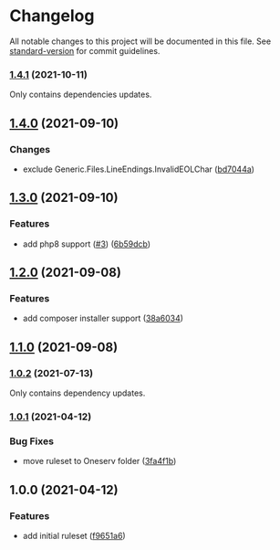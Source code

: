 # Changelog

All notable changes to this project will be documented in this file. See [standard-version](https://github.com/conventional-changelog/standard-version) for commit guidelines.

### [1.4.1](https://github.com/oneserv/phpcs-rules/compare/v1.4.0...v1.4.1) (2021-10-11)

Only contains dependencies updates.

## [1.4.0](https://github.com/oneserv/phpcs-rules/compare/v1.3.0...v1.4.0) (2021-09-10)


### Changes

* exclude Generic.Files.LineEndings.InvalidEOLChar ([bd7044a](https://github.com/oneserv/phpcs-rules/commit/bd7044a32609fb5b23bf4f161d90a9a1e5ced4f4))

## [1.3.0](https://github.com/oneserv/phpcs-rules/compare/v1.2.0...v1.3.0) (2021-09-10)


### Features

* add php8 support ([#3](https://github.com/oneserv/phpcs-rules/issues/3)) ([6b59dcb](https://github.com/oneserv/phpcs-rules/commit/6b59dcb62cd82ca38c0f9d923be6f8d668d976f7))

## [1.2.0](https://github.com/oneserv/phpcs-rules/compare/v1.1.0...v1.2.0) (2021-09-08)


### Features

* add composer installer support ([38a6034](https://github.com/oneserv/phpcs-rules/commit/38a6034cc19f24bf61f8435c3ff0236297ac66fa))

## [1.1.0](https://github.com/oneserv/phpcs-rules/compare/v1.0.2...v1.1.0) (2021-09-08)

### [1.0.2](https://github.com/oneserv/phpcs-rules/compare/v1.0.1...v1.0.2) (2021-07-13)

Only contains dependency updates.

### [1.0.1](https://github.com/oneserv/phpcs-rules/compare/v1.0.0...v1.0.1) (2021-04-12)


### Bug Fixes

* move ruleset to Oneserv folder ([3fa4f1b](https://github.com/oneserv/phpcs-rules/commit/3fa4f1b8dfddad311eb958e63b959e919ee22648))

## 1.0.0 (2021-04-12)


### Features

* add initial ruleset ([f9651a6](https://github.com/oneserv/phpcs-rules/commit/f9651a664e8378e6a179bf516ea72c815f798df0))
